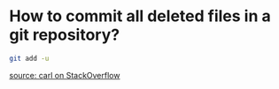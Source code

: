How to commit all deleted files in a git repository?
======

```sh
git add -u
```

[source: carl on StackOverflow](http://stackoverflow.com/a/1402793/1978945)